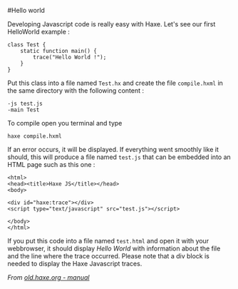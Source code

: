 #Hello world


Developing Javascript code is really easy with Haxe. Let's see our first HelloWorld example :

```
class Test {
    static function main() {
        trace("Hello World !");
    }
}
```

Put this class into a file named `Test.hx` and create the file `compile.hxml` in the same directory with the following content :

```
-js test.js
-main Test
```

To compile open you terminal and type
```
haxe compile.hxml
```

If an error occurs, it will be displayed. 
If everything went smoothly like it should, this will produce a file named `test.js` that can be embedded into an HTML page such as this one :

```
<html>
<head><title>Haxe JS</title></head>
<body>

<div id="haxe:trace"></div>
<script type="text/javascript" src="test.js"></script>

</body>
</html>
```

If you put this code into a file named `test.html` and open it with your webbrowser, it should display *Hello World* with information about the file and the line where the trace occurred. Please note that a div block is needed to display the Haxe Javascript traces.



*From [old.haxe.org - manual](http://old.haxe.org/doc/start/js)*
